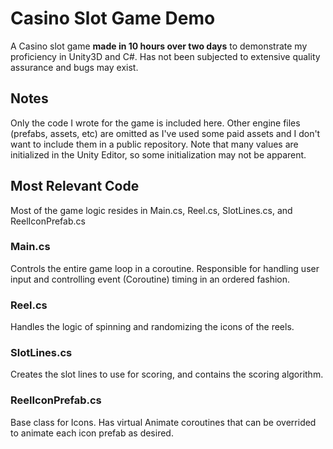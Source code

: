 # Casino Slot Game Demo
A Casino slot game **made in 10 hours over two days** to demonstrate my proficiency in Unity3D and C#.
Has not been subjected to extensive quality assurance and bugs may exist.

## Notes
Only the code I wrote for the game is included here. Other engine files (prefabs, assets, etc) are omitted as I've used some paid assets and I don't want to include them in a public repository.
Note that many values are initialized in the Unity Editor, so some initialization may not be apparent.

 ## Most Relevant Code
 Most of the game logic resides in Main.cs, Reel.cs, SlotLines.cs, and ReelIconPrefab.cs
 ### **Main.cs**
 Controls the entire game loop in a coroutine. Responsible for handling user input and controlling event (Coroutine) timing in an ordered fashion.
 ### **Reel.cs**
 Handles the logic of spinning and randomizing the icons of the reels.
 ### **SlotLines.cs**
 Creates the slot lines to use for scoring, and contains the scoring algorithm.
 ### **ReelIconPrefab.cs**
 Base class for Icons. Has virtual Animate coroutines that can be overrided to animate each icon prefab as desired.
